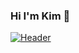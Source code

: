 ### Hi I'm Kim 🍓

[![Header](https://raw.githubusercontent.com/MartinHeinz/<OWNER>/<OWNER>/readme_header.png "Header")](https://some-url.dev/)



<!--
**klparra/klparra** is a ✨ _special_ ✨ repository because its `README.md` (this file) appears on your GitHub profile.
Here are some ideas to get you started:

- 🔭 I’m currently working on ...
- 🌱 I’m currently learning ...
- 👯 I’m looking to collaborate on ...
- 🤔 I’m looking for help with ...
- 💬 Ask me about ...
- 📫 How to reach me: ...
- 😄 Pronouns: ...
- ⚡ Fun fact: ...
-->
